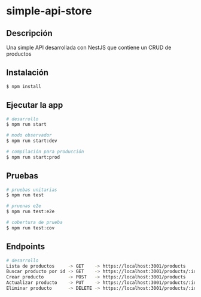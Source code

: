 # simple-api-store

## Descripción

Una simple API desarrollada con NestJS que contiene un CRUD de productos

## Instalación

```bash
$ npm install
```

## Ejecutar la app

```bash
# desarrollo
$ npm run start

# modo observador
$ npm run start:dev

# compilación para producción
$ npm run start:prod
```

## Pruebas

```bash
# pruebas unitarias
$ npm run test

# pruenas e2e
$ npm run test:e2e

# cobertura de prueba
$ npm run test:cov
```

## Endpoints

```bash
# desarrollo
Lista de productos     -> GET    -> https://localhost:3001/products
Buscar producto por id -> GET    -> https://localhost:3001/products/:id
Crear producto         -> POST   -> https://localhost:3001/products
Actualizar producto    -> PUT    -> https://localhost:3001/products/:id
Eliminar producto      -> DELETE -> https://localhost:3001/products/:id
```
